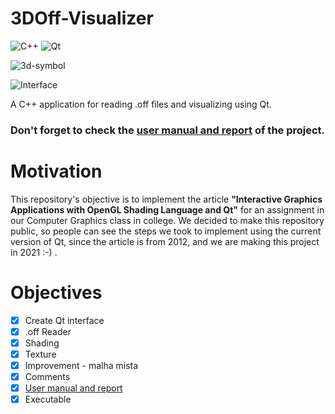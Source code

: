 # 3DOff-Visualizer 

![C++](https://img.shields.io/badge/c++-%2300599C.svg?style=for-the-badge&logo=c%2B%2B&logoColor=white) ![Qt](https://img.shields.io/badge/Qt-%23217346.svg?style=for-the-badge&logo=Qt&logoColor=white)

![3d-symbol](https://i.imgur.com/HyAi8gL.png)

![Interface](https://i.imgur.com/1d6JCXL.jpg)

A C++ application for reading .off files and visualizing using Qt.

### **Don't forget to check the [user manual and report](https://github.com/MrLaTeXWorkshop/3DOff-Visualizer-documentation) of the project.**

# Motivation

This repository's objective is to implement the article **"Interactive Graphics Applications with OpenGL Shading Language and Qt"** for an assignment in our Computer Graphics class in college. We decided to make this repository public, so people can see the steps we took to implement using the current version of Qt, since the article is from 2012, and we are making this project in 2021 :-) .

# Objectives

- [x] Create Qt interface
- [x] .off Reader
- [x] Shading
- [x] Texture
- [x] Improvement - malha mista 
- [x] Comments
- [x] [User manual and report](https://github.com/MrLaTeXWorkshop/3DOff-Visualizer-documentation)
- [x] Executable
